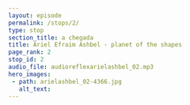 ```yaml
---
layout: episode
permalink: /stops/2/
type: stop
section_title: a chegada
title: Ariel Efraim Ashbel - planet of the shapes
page_rank: 2
stop_id: 2
audio_file: audioreflexarielashbel_02.mp3
hero_images:
 - path: arielashbel_02-4366.jpg
   alt_text: 
---
```

